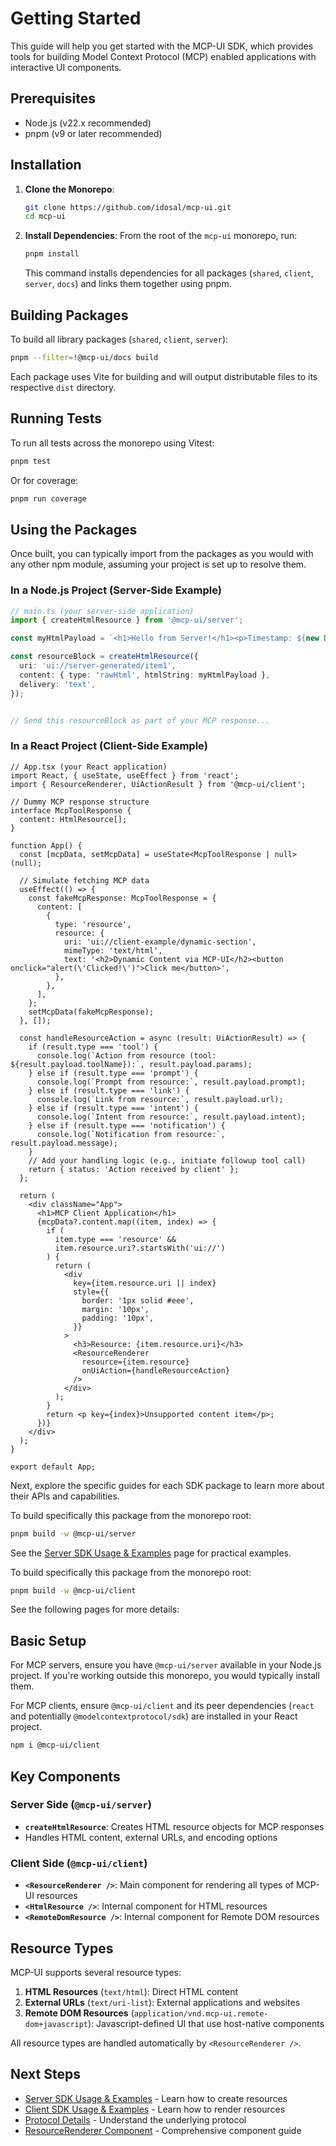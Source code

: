 # Getting Started

This guide will help you get started with the MCP-UI SDK, which provides tools for building Model Context Protocol (MCP) enabled applications with interactive UI components.

## Prerequisites

- Node.js (v22.x recommended)
- pnpm (v9 or later recommended)

## Installation

1.  **Clone the Monorepo**:

    ```bash
    git clone https://github.com/idosal/mcp-ui.git
    cd mcp-ui
    ```

2.  **Install Dependencies**:
    From the root of the `mcp-ui` monorepo, run:
    ```bash
    pnpm install
    ```
    This command installs dependencies for all packages (`shared`, `client`, `server`, `docs`) and links them together using pnpm.

## Building Packages

To build all library packages (`shared`, `client`, `server`):

```bash
pnpm --filter=!@mcp-ui/docs build
```

Each package uses Vite for building and will output distributable files to its respective `dist` directory.

## Running Tests

To run all tests across the monorepo using Vitest:

```bash
pnpm test
```

Or for coverage:

```bash
pnpm run coverage
```

## Using the Packages

Once built, you can typically import from the packages as you would with any other npm module, assuming your project is set up to resolve them.

### In a Node.js Project (Server-Side Example)

```typescript
// main.ts (your server-side application)
import { createHtmlResource } from '@mcp-ui/server';

const myHtmlPayload = `<h1>Hello from Server!</h1><p>Timestamp: ${new Date().toISOString()}</p>`;

const resourceBlock = createHtmlResource({
  uri: 'ui://server-generated/item1',
  content: { type: 'rawHtml', htmlString: myHtmlPayload },
  delivery: 'text',
});


// Send this resourceBlock as part of your MCP response...
```

### In a React Project (Client-Side Example)

```tsx
// App.tsx (your React application)
import React, { useState, useEffect } from 'react';
import { ResourceRenderer, UiActionResult } from '@mcp-ui/client';

// Dummy MCP response structure
interface McpToolResponse {
  content: HtmlResource[];
}

function App() {
  const [mcpData, setMcpData] = useState<McpToolResponse | null>(null);

  // Simulate fetching MCP data
  useEffect(() => {
    const fakeMcpResponse: McpToolResponse = {
      content: [
        {
          type: 'resource',
          resource: {
            uri: 'ui://client-example/dynamic-section',
            mimeType: 'text/html',
            text: '<h2>Dynamic Content via MCP-UI</h2><button onclick="alert(\'Clicked!\')">Click me</button>',
          },
        },
      ],
    };
    setMcpData(fakeMcpResponse);
  }, []);

  const handleResourceAction = async (result: UiActionResult) => {
    if (result.type === 'tool') {
      console.log(`Action from resource (tool: ${result.payload.toolName}):`, result.payload.params);
    } else if (result.type === 'prompt') {
      console.log(`Prompt from resource:`, result.payload.prompt);
    } else if (result.type === 'link') {
      console.log(`Link from resource:`, result.payload.url);
    } else if (result.type === 'intent') {
      console.log(`Intent from resource:`, result.payload.intent);
    } else if (result.type === 'notification') {
      console.log(`Notification from resource:`, result.payload.message);
    }
    // Add your handling logic (e.g., initiate followup tool call)
    return { status: 'Action received by client' };
  };

  return (
    <div className="App">
      <h1>MCP Client Application</h1>
      {mcpData?.content.map((item, index) => {
        if (
          item.type === 'resource' &&
          item.resource.uri?.startsWith('ui://')
        ) {
          return (
            <div
              key={item.resource.uri || index}
              style={{
                border: '1px solid #eee',
                margin: '10px',
                padding: '10px',
              }}
            >
              <h3>Resource: {item.resource.uri}</h3>
              <ResourceRenderer
                resource={item.resource}
                onUiAction={handleResourceAction}
              />
            </div>
          );
        }
        return <p key={index}>Unsupported content item</p>;
      })}
    </div>
  );
}

export default App;
```

Next, explore the specific guides for each SDK package to learn more about their APIs and capabilities.

To build specifically this package from the monorepo root:

```bash
pnpm build -w @mcp-ui/server
```

See the [Server SDK Usage & Examples](./server/usage-examples.md) page for practical examples.

To build specifically this package from the monorepo root:

```bash
pnpm build -w @mcp-ui/client
```

See the following pages for more details:

## Basic Setup

For MCP servers, ensure you have `@mcp-ui/server` available in your Node.js project. If you're working outside this monorepo, you would typically install them.

For MCP clients, ensure `@mcp-ui/client` and its peer dependencies (`react` and potentially `@modelcontextprotocol/sdk`) are installed in your React project.

```bash
npm i @mcp-ui/client
```

## Key Components

### Server Side (`@mcp-ui/server`)
- **`createHtmlResource`**: Creates HTML resource objects for MCP responses
- Handles HTML content, external URLs, and encoding options

### Client Side (`@mcp-ui/client`)
- **`<ResourceRenderer />`**: Main component for rendering all types of MCP-UI resources
- **`<HtmlResource />`**: Internal component for HTML resources
- **`<RemoteDomResource />`**: Internal component for Remote DOM resources

## Resource Types

MCP-UI supports several resource types:

1. **HTML Resources** (`text/html`): Direct HTML content
2. **External URLs** (`text/uri-list`): External applications and websites  
3. **Remote DOM Resources** (`application/vnd.mcp-ui.remote-dom+javascript`): Javascript-defined UI that use host-native components

All resource types are handled automatically by `<ResourceRenderer />`.

## Next Steps

- [Server SDK Usage & Examples](./server/usage-examples.md) - Learn how to create resources
- [Client SDK Usage & Examples](./client/usage-examples.md) - Learn how to render resources
- [Protocol Details](./protocol-details.md) - Understand the underlying protocol
- [ResourceRenderer Component](./client/resource-renderer.md) - Comprehensive component guide
